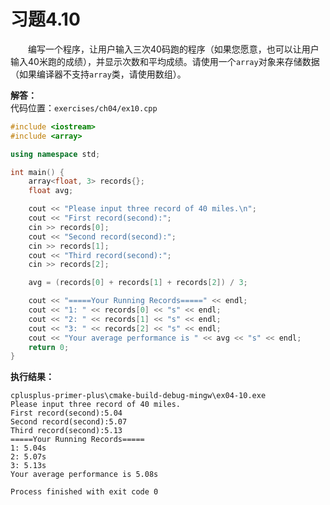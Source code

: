 # 习题4.10

&emsp;&emsp;编写一个程序，让用户输入三次40码跑的程序（如果您愿意，也可以让用户输入40米跑的成绩），并显示次数和平均成绩。请使用一个`array`对象来存储数据（如果编译器不支持`array`类，请使用数组）。

**解答：**  
代码位置：`exercises/ch04/ex10.cpp`
```c++
#include <iostream>
#include <array>

using namespace std;

int main() {
    array<float, 3> records{};
    float avg;

    cout << "Please input three record of 40 miles.\n";
    cout << "First record(second):";
    cin >> records[0];
    cout << "Second record(second):";
    cin >> records[1];
    cout << "Third record(second):";
    cin >> records[2];

    avg = (records[0] + records[1] + records[2]) / 3;

    cout << "=====Your Running Records=====" << endl;
    cout << "1: " << records[0] << "s" << endl;
    cout << "2: " << records[1] << "s" << endl;
    cout << "3: " << records[2] << "s" << endl;
    cout << "Your average performance is " << avg << "s" << endl;
    return 0;
}
```

**执行结果：**  
```
cplusplus-primer-plus\cmake-build-debug-mingw\ex04-10.exe
Please input three record of 40 miles.
First record(second):5.04
Second record(second):5.07
Third record(second):5.13
=====Your Running Records=====
1: 5.04s
2: 5.07s
3: 5.13s
Your average performance is 5.08s

Process finished with exit code 0
```